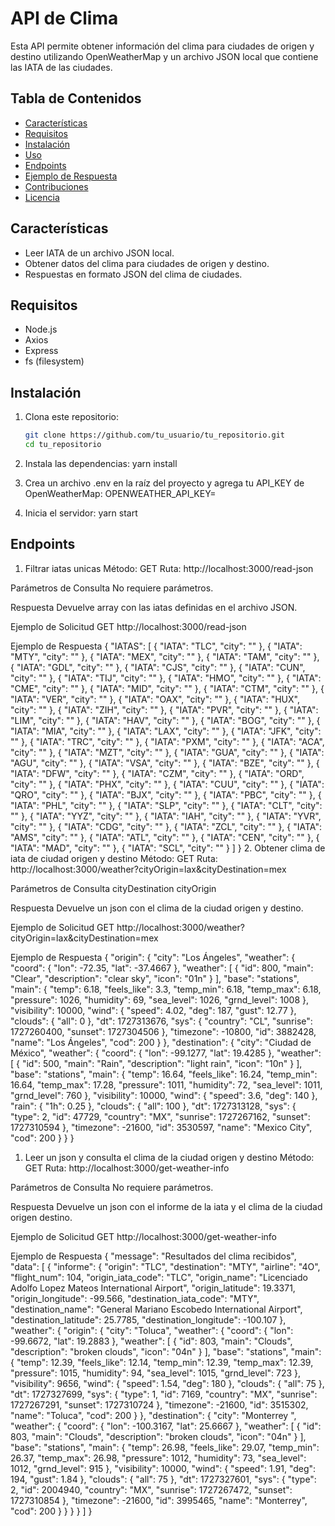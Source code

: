 # API de Clima

Esta API permite obtener información del clima para ciudades de origen y destino utilizando OpenWeatherMap y un archivo JSON local que contiene las IATA de las ciudades.

## Tabla de Contenidos

- [Características](#características)
- [Requisitos](#requisitos)
- [Instalación](#instalación)
- [Uso](#uso)
- [Endpoints](#endpoints)
- [Ejemplo de Respuesta](#ejemplo-de-respuesta)
- [Contribuciones](#contribuciones)
- [Licencia](#licencia)

## Características

- Leer IATA de un archivo JSON local.
- Obtener datos del clima para ciudades de origen y destino.
- Respuestas en formato JSON del clima de ciudades.

## Requisitos

- Node.js
- Axios
- Express
- fs (filesystem)

## Instalación

1. Clona este repositorio:

   ```bash
   git clone https://github.com/tu_usuario/tu_repositorio.git
   cd tu_repositorio

   ```

2. Instala las dependencias:
   yarn install
3. Crea un archivo .env en la raíz del proyecto y agrega tu API_KEY de OpenWeatherMap:
   OPENWEATHER_API_KEY=
4. Inicia el servidor:
   yarn start

## Endpoints

1. Filtrar iatas unicas
   Método: GET
   Ruta: http://localhost:3000/read-json

Parámetros de Consulta
No requiere parámetros.

Respuesta
Devuelve array con las iatas definidas en el archivo JSON.

Ejemplo de Solicitud
GET http://localhost:3000/read-json

Ejemplo de Respuesta
{
"IATAS": [
{
"IATA": "TLC",
"city": ""
},
{
"IATA": "MTY",
"city": ""
},
{
"IATA": "MEX",
"city": ""
},
{
"IATA": "TAM",
"city": ""
},
{
"IATA": "GDL",
"city": ""
},
{
"IATA": "CJS",
"city": ""
},
{
"IATA": "CUN",
"city": ""
},
{
"IATA": "TIJ",
"city": ""
},
{
"IATA": "HMO",
"city": ""
},
{
"IATA": "CME",
"city": ""
},
{
"IATA": "MID",
"city": ""
},
{
"IATA": "CTM",
"city": ""
},
{
"IATA": "VER",
"city": ""
},
{
"IATA": "OAX",
"city": ""
},
{
"IATA": "HUX",
"city": ""
},
{
"IATA": "ZIH",
"city": ""
},
{
"IATA": "PVR",
"city": ""
},
{
"IATA": "LIM",
"city": ""
},
{
"IATA": "HAV",
"city": ""
},
{
"IATA": "BOG",
"city": ""
},
{
"IATA": "MIA",
"city": ""
},
{
"IATA": "LAX",
"city": ""
},
{
"IATA": "JFK",
"city": ""
},
{
"IATA": "TRC",
"city": ""
},
{
"IATA": "PXM",
"city": ""
},
{
"IATA": "ACA",
"city": ""
},
{
"IATA": "MZT",
"city": ""
},
{
"IATA": "GUA",
"city": ""
},
{
"IATA": "AGU",
"city": ""
},
{
"IATA": "VSA",
"city": ""
},
{
"IATA": "BZE",
"city": ""
},
{
"IATA": "DFW",
"city": ""
},
{
"IATA": "CZM",
"city": ""
},
{
"IATA": "ORD",
"city": ""
},
{
"IATA": "PHX",
"city": ""
},
{
"IATA": "CUU",
"city": ""
},
{
"IATA": "QRO",
"city": ""
},
{
"IATA": "BJX",
"city": ""
},
{
"IATA": "PBC",
"city": ""
},
{
"IATA": "PHL",
"city": ""
},
{
"IATA": "SLP",
"city": ""
},
{
"IATA": "CLT",
"city": ""
},
{
"IATA": "YYZ",
"city": ""
},
{
"IATA": "IAH",
"city": ""
},
{
"IATA": "YVR",
"city": ""
},
{
"IATA": "CDG",
"city": ""
},
{
"IATA": "ZCL",
"city": ""
},
{
"IATA": "AMS",
"city": ""
},
{
"IATA": "ATL",
"city": ""
},
{
"IATA": "CEN",
"city": ""
},
{
"IATA": "MAD",
"city": ""
},
{
"IATA": "SCL",
"city": ""
}
]
} 2. Obtener clima de iata de ciudad origen y destino
Método: GET
Ruta: http://localhost:3000/weather?cityOrigin=lax&cityDestination=mex

Parámetros de Consulta
cityDestination
cityOrigin

Respuesta
Devuelve un json con el clima de la ciudad origen y destino.

Ejemplo de Solicitud
GET http://localhost:3000/weather?cityOrigin=lax&cityDestination=mex

Ejemplo de Respuesta
{
"origin": {
"city": "Los Ángeles",
"weather": {
"coord": {
"lon": -72.35,
"lat": -37.4667
},
"weather": [
{
"id": 800,
"main": "Clear",
"description": "clear sky",
"icon": "01n"
}
],
"base": "stations",
"main": {
"temp": 6.18,
"feels_like": 3.3,
"temp_min": 6.18,
"temp_max": 6.18,
"pressure": 1026,
"humidity": 69,
"sea_level": 1026,
"grnd_level": 1008
},
"visibility": 10000,
"wind": {
"speed": 4.02,
"deg": 187,
"gust": 12.77
},
"clouds": {
"all": 0
},
"dt": 1727313676,
"sys": {
"country": "CL",
"sunrise": 1727260400,
"sunset": 1727304506
},
"timezone": -10800,
"id": 3882428,
"name": "Los Ángeles",
"cod": 200
}
},
"destination": {
"city": "Ciudad de México",
"weather": {
"coord": {
"lon": -99.1277,
"lat": 19.4285
},
"weather": [
{
"id": 500,
"main": "Rain",
"description": "light rain",
"icon": "10n"
}
],
"base": "stations",
"main": {
"temp": 16.64,
"feels_like": 16.24,
"temp_min": 16.64,
"temp_max": 17.28,
"pressure": 1011,
"humidity": 72,
"sea_level": 1011,
"grnd_level": 760
},
"visibility": 10000,
"wind": {
"speed": 3.6,
"deg": 140
},
"rain": {
"1h": 0.25
},
"clouds": {
"all": 100
},
"dt": 1727313128,
"sys": {
"type": 2,
"id": 47729,
"country": "MX",
"sunrise": 1727267162,
"sunset": 1727310594
},
"timezone": -21600,
"id": 3530597,
"name": "Mexico City",
"cod": 200
}
}
}

1. Leer un json y consulta el clima de la ciudad origen y destino
   Método: GET
   Ruta: http://localhost:3000/get-weather-info

Parámetros de Consulta
No requiere parámetros.

Respuesta
Devuelve un json con el informe de la iata y el clima de la ciudad origen destino.

Ejemplo de Solicitud
GET http://localhost:3000/get-weather-info

Ejemplo de Respuesta
{
"message": "Resultados del clima recibidos",
"data": [
{
"informe": {
"origin": "TLC",
"destination": "MTY",
"airline": "4O",
"flight_num": 104,
"origin_iata_code": "TLC",
"origin_name": "Licenciado Adolfo Lopez Mateos International Airport",
"origin_latitude": 19.3371,
"origin_longitude": -99.566,
"destination_iata_code": "MTY",
"destination_name": "General Mariano Escobedo International Airport",
"destination_latitude": 25.7785,
"destination_longitude": -100.107
},
"weather": {
"origin": {
"city": "Toluca",
"weather": {
"coord": {
"lon": -99.6672,
"lat": 19.2883
},
"weather": [
{
"id": 803,
"main": "Clouds",
"description": "broken clouds",
"icon": "04n"
}
],
"base": "stations",
"main": {
"temp": 12.39,
"feels_like": 12.14,
"temp_min": 12.39,
"temp_max": 12.39,
"pressure": 1015,
"humidity": 94,
"sea_level": 1015,
"grnd_level": 723
},
"visibility": 9656,
"wind": {
"speed": 1.54,
"deg": 180
},
"clouds": {
"all": 75
},
"dt": 1727327699,
"sys": {
"type": 1,
"id": 7169,
"country": "MX",
"sunrise": 1727267291,
"sunset": 1727310724
},
"timezone": -21600,
"id": 3515302,
"name": "Toluca",
"cod": 200
}
},
"destination": {
"city": "Monterrey ",
"weather": {
"coord": {
"lon": -100.3167,
"lat": 25.6667
},
"weather": [
{
"id": 803,
"main": "Clouds",
"description": "broken clouds",
"icon": "04n"
}
],
"base": "stations",
"main": {
"temp": 26.98,
"feels_like": 29.07,
"temp_min": 26.37,
"temp_max": 26.98,
"pressure": 1012,
"humidity": 73,
"sea_level": 1012,
"grnd_level": 915
},
"visibility": 10000,
"wind": {
"speed": 1.91,
"deg": 194,
"gust": 1.84
},
"clouds": {
"all": 75
},
"dt": 1727327601,
"sys": {
"type": 2,
"id": 2004940,
"country": "MX",
"sunrise": 1727267472,
"sunset": 1727310854
},
"timezone": -21600,
"id": 3995465,
"name": "Monterrey",
"cod": 200
}
}
}
}
]
}
